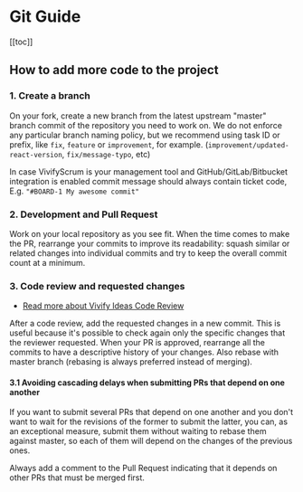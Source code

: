 # Git Guide

[[toc]]

## How to add more code to the project

### 1. Create a branch

On your fork, create a new branch from the latest upstream "master" branch commit of the repository you need to work on.
We do not enforce any particular branch naming policy, but we recommend using task ID or prefix, like `fix`, `feature` or `improvement`, for example. (`improvement/updated-react-version`, `fix/message-typo`, etc)

In case VivifyScrum is your management tool and GitHub/GitLab/Bitbucket integration is enabled commit message should always contain ticket code, E.g. `"#BOARD-1 My awesome commit"`

### 2. Development and Pull Request

Work on your local repository as you see fit. When the time comes to make the PR, rearrange your commits to improve its readability: squash similar or related changes into individual commits and try to keep the overall commit count at a minimum.

### 3. Code review and requested changes

- [Read more about Vivify Ideas Code Review](/)

After a code review, add the requested changes in a new commit. This is useful because it's possible to check again only the specific changes that the reviewer requested. When your PR is approved, rearrange all the commits to have a descriptive history of your changes. Also rebase with master branch (rebasing is always preferred instead of merging).

#### 3.1 Avoiding cascading delays when submitting PRs that depend on one another

If you want to submit several PRs that depend on one another and you don't want to wait for the revisions of the former to submit the latter, you can, as an exceptional measure, submit them without waiting to rebase them against master, so each of them will depend on the changes of the previous ones.

Always add a comment to the Pull Request indicating that it depends on other PRs that must be merged first.

